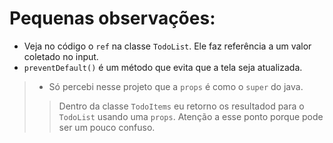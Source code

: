 # Pequenas observações:
- Veja no código o `ref` na classe `TodoList`. Ele faz referência a um valor coletado no input. 
- `preventDefault()` é um método que evita que a tela seja atualizada. 
> - Só percebi nesse projeto que a `props` é como o `super` do java. 
> > Dentro da classe  `TodoItems` eu retorno os resultadod para o `TodoList` usando uma `props`. 
> > Atenção a esse ponto porque pode ser um pouco confuso. 

